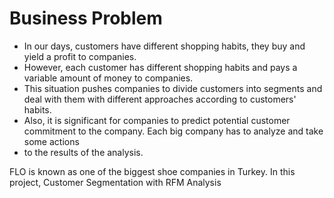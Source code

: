 # Business Problem
- In our days, customers have different shopping habits, they buy and yield a profit to companies. 
- However, each customer has different shopping habits and pays a variable amount of money to companies. 
- This situation pushes companies to divide customers into segments and deal with them with different approaches according to customers' habits. 
- Also, it is significant for companies to predict potential customer commitment to the company. Each big company has to analyze and take some actions 
- to the results of the analysis.

FLO is known as one of the biggest shoe companies in Turkey. In this project, Customer Segmentation with RFM Analysis
